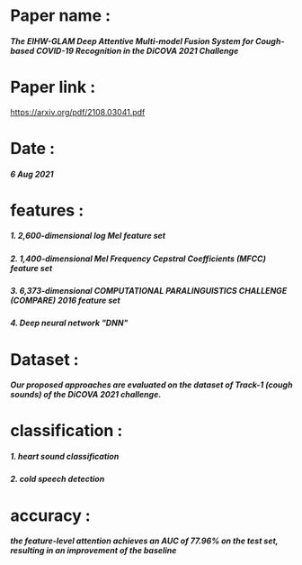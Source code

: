 # Paper name : 
##### The EIHW-GLAM Deep Attentive Multi-model Fusion System for Cough-based COVID-19 Recognition in the DiCOVA 2021 Challenge

# Paper link : 
https://arxiv.org/pdf/2108.03041.pdf

# Date :
##### 6 Aug 2021

# features :  
##### 1. 2,600-dimensional log Mel feature set
##### 2. 1,400-dimensional Mel Frequency Cepstral Coefficients (MFCC) feature set
##### 3. 6,373-dimensional COMPUTATIONAL PARALINGUISTICS CHALLENGE (COMPARE) 2016 feature set
##### 4. Deep neural network "DNN"
 

# Dataset :
##### Our proposed approaches are evaluated on the dataset of Track-1 (cough sounds) of the DiCOVA 2021 challenge.

# classification : 
##### 1. heart sound classification
##### 2. cold speech detection
 

# accuracy : 
##### the feature-level attention achieves an AUC of 77.96% on the test set, resulting in an improvement of the baseline


